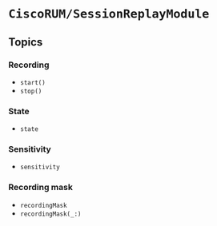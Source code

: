 # ``CiscoRUM/SessionReplayModule``

## Topics

### Recording

- ``start()``
- ``stop()``


<!--  Temporarily removed with Rendering Modes. ->

<!--### Preferences-->
<!---->
<!--- ``preferences``-->
<!--- ``preferences(_:)``-->


### State

- ``state``


### Sensitivity

- ``sensitivity``


### Recording mask

- ``recordingMask``
- ``recordingMask(_:)``
